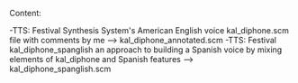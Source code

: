 Content:

-TTS: Festival Synthesis System's American English voice kal_diphone.scm file with comments by me  -->  kal_diphone_annotated.scm
-TTS: Festival kal_diphone_spanglish an approach to building a Spanish voice by mixing elements of kal_diphone and Spanish features --> kal_diphone_spanglish.scm 
